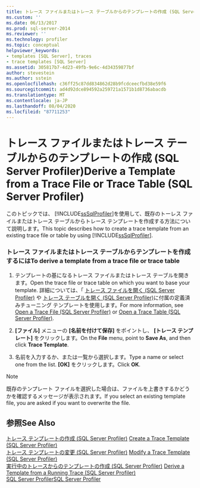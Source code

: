 ```yaml
---
title: トレース ファイルまたはトレース テーブルからのテンプレートの作成 (SQL Server Profiler) | Microsoft Docs
ms.custom: ''
ms.date: 06/13/2017
ms.prod: sql-server-2014
ms.reviewer: ''
ms.technology: profiler
ms.topic: conceptual
helpviewer_keywords:
- templates [SQL Server], traces
- trace templates [SQL Server]
ms.assetid: 305817b7-4d23-49fb-9e6c-4d34359877bf
author: stevestein
ms.author: sstein
ms.openlocfilehash: c36ff25c87dd834862d28b9fcdceecfbd38e59f6
ms.sourcegitcommit: ad4d92dce894592a259721a1571b1d8736abacdb
ms.translationtype: MT
ms.contentlocale: ja-JP
ms.lasthandoff: 08/04/2020
ms.locfileid: "87711253"
---
```

# <a name="derive-a-template-from-a-trace-file-or-trace-table-sql-server-profiler"></a><span data-ttu-id="25982-102">トレース ファイルまたはトレース テーブルからのテンプレートの作成 (SQL Server Profiler)</span><span class="sxs-lookup"><span data-stu-id="25982-102">Derive a Template from a Trace File or Trace Table (SQL Server Profiler)</span></span>
  <span data-ttu-id="25982-103">このトピックでは、 [!INCLUDE[ssSqlProfiler](../../includes/sssqlprofiler-md.md)]を使用して、既存のトーレス ファイルまたはトレース テーブルからトレース テンプレートを作成する方法について説明します。</span><span class="sxs-lookup"><span data-stu-id="25982-103">This topic describes how to create a trace template from an existing trace file or table by using [!INCLUDE[ssSqlProfiler](../../includes/sssqlprofiler-md.md)].</span></span>  
  
### <a name="to-derive-a-template-from-a-trace-file-or-trace-table"></a><span data-ttu-id="25982-104">トレース ファイルまたはトレース テーブルからテンプレートを作成するには</span><span class="sxs-lookup"><span data-stu-id="25982-104">To derive a template from a trace file or trace table</span></span>  
  
1.  <span data-ttu-id="25982-105">テンプレートの基になるトレース ファイルまたはトレース テーブルを開きます。</span><span class="sxs-lookup"><span data-stu-id="25982-105">Open the trace file or trace table on which you want to base your template.</span></span> <span data-ttu-id="25982-106">詳細については、「 [トレース ファイルを開く &#40;SQL Server Profiler&#41;](open-a-trace-file-sql-server-profiler.md) や [トレース テーブルを開く &#40;SQL Server Profiler&#41;](open-a-trace-table-sql-server-profiler.md)に付属の定義済みチューニング テンプレートを使用します。</span><span class="sxs-lookup"><span data-stu-id="25982-106">For more information, see [Open a Trace File &#40;SQL Server Profiler&#41;](open-a-trace-file-sql-server-profiler.md) or [Open a Trace Table &#40;SQL Server Profiler&#41;](open-a-trace-table-sql-server-profiler.md).</span></span>  
  
2.  <span data-ttu-id="25982-107">**[ファイル]** メニューの **[名前を付けて保存]** をポイントし、 **[トレース テンプレート]** をクリックします。</span><span class="sxs-lookup"><span data-stu-id="25982-107">On the **File** menu, point to **Save As**, and then click **Trace Template**.</span></span>  
  
3.  <span data-ttu-id="25982-108">名前を入力するか、または一覧から選択します。</span><span class="sxs-lookup"><span data-stu-id="25982-108">Type a name or select one from the list.</span></span> <span data-ttu-id="25982-109">**[OK]** をクリックします。</span><span class="sxs-lookup"><span data-stu-id="25982-109">Click **OK**.</span></span>  
  
> [!NOTE]  
>  <span data-ttu-id="25982-110">既存のテンプレート ファイルを選択した場合は、ファイルを上書きするかどうかを確認するメッセージが表示されます。</span><span class="sxs-lookup"><span data-stu-id="25982-110">If you select an existing template file, you are asked if you want to overwrite the file.</span></span>  
  
## <a name="see-also"></a><span data-ttu-id="25982-111">参照</span><span class="sxs-lookup"><span data-stu-id="25982-111">See Also</span></span>  
 <span data-ttu-id="25982-112">[トレース テンプレートの作成 &#40;SQL Server Profiler&#41;](create-a-trace-template-sql-server-profiler.md) </span><span class="sxs-lookup"><span data-stu-id="25982-112">[Create a Trace Template &#40;SQL Server Profiler&#41;](create-a-trace-template-sql-server-profiler.md) </span></span>  
 <span data-ttu-id="25982-113">[トレース テンプレートの変更 &#40;SQL Server Profiler&#41;](../../database-engine/modify-a-trace-template-sql-server-profiler.md) </span><span class="sxs-lookup"><span data-stu-id="25982-113">[Modify a Trace Template &#40;SQL Server Profiler&#41;](../../database-engine/modify-a-trace-template-sql-server-profiler.md) </span></span>  
 <span data-ttu-id="25982-114">[実行中のトレースからのテンプレートの作成 &#40;SQL Server Profiler&#41;](derive-a-template-from-a-running-trace-sql-server-profiler.md) </span><span class="sxs-lookup"><span data-stu-id="25982-114">[Derive a Template from a Running Trace &#40;SQL Server Profiler&#41;](derive-a-template-from-a-running-trace-sql-server-profiler.md) </span></span>  
 [<span data-ttu-id="25982-115">SQL Server Profiler</span><span class="sxs-lookup"><span data-stu-id="25982-115">SQL Server Profiler</span></span>](sql-server-profiler.md)  
  
  
